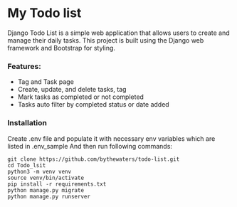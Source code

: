 # My Todo list

Django Todo List is a simple web application that allows users to create and manage their daily tasks. This project is built using the Django web framework and Bootstrap for styling.

### Features:
- Tag and Task page
- Create, update, and delete tasks, tag
- Mark tasks as completed or not completed
- Tasks auto filter by completed status or date added

### Installation
Create .env file and populate it with necessary env variables which are listed in .env_sample
And then run following commands:
```shell
git clone https://github.com/bythewaters/todo-list.git
cd Todo_lsit
python3 -m venv venv 
source venv/bin/activate 
pip install -r requirements.txt
python manage.py migrate
python manage.py runserver
```
